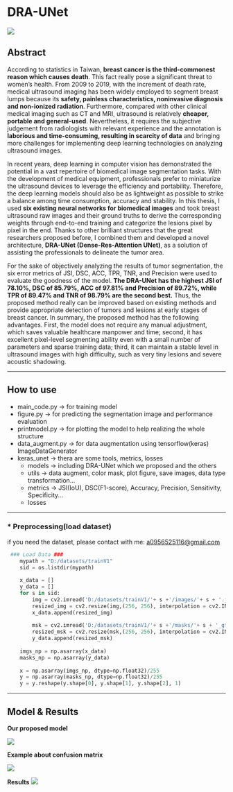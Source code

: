# DRA-UNet

![](https://i.imgur.com/eHxcn39.png)

## Abstract
According to statistics in Taiwan, **breast cancer is the third-commonest reason which causes death**. This fact really pose a significant threat to women’s health. From 2009 to 2019, with the increment of death rate, medical ultrasound imaging has been widely employed to segment breast lumps because its **safety, painless characteristics, noninvasive diagnosis and non-ionized radiation**. Furthermore, compared with other clinical medical imaging such as CT and MRI, ultrasound is relatively **cheaper, portable and general-used**. Nevertheless, it requires the subjective judgement from radiologists with relevant experience and the annotation is **laborious and time-consuming, resulting in scarcity of data** and bringing more challenges for implementing deep learning technologies on analyzing ultrasound images.   

In recent years, deep learning in computer vision has demonstrated the potential in a vast repertoire of biomedical image segmentation tasks. With the development of medical equipment, professionals prefer to miniaturize the ultrasound devices to leverage the efficiency and portability. Therefore, the deep learning models should also be as lightweight as possible to strike a balance among time consumption, accuracy and stability. In this thesis, I used **six existing neural networks for biomedical images** and took breast ultrasound raw images and their ground truths to derive the corresponding weights through end-to-end training and categorize the lesions pixel by pixel in the end. Thanks to other brilliant structures that the great researchers proposed before, I combined them and developed a novel architecture, **DRA-UNet (Dense-Res-Attention UNet)**, as a solution of assisting the professionals to delineate the tumor area.    

For the sake of objectively analyzing the results of tumor segmentation, the six error metrics of JSI, DSC, ACC, TPR, TNR, and Precision were used to evaluate the goodness of the model. **The DRA-UNet has the highest JSI of 78.10%, DSC of 85.79%, ACC of 97.81% and Precision of 89.72%, while TPR of 89.47% and TNR of 98.79% are the second best.** Thus, the proposed method really can be improved based on existing methods and provide appropriate detection of tumors and lesions at early stages of breast cancer. In summary, the proposed method has the following advantages. First, the model does not require any manual adjustment, which saves valuable healthcare manpower and time; second, it has excellent pixel-level segmenting ability even with a small number of parameters and sparse training data; third, it can maintain a stable level in ultrasound images with high difficulty, such as very tiny lesions and severe acoustic shadowing.    

---

## How to use
* main_code.py -> for training model
* figure.py -> for predicting the segmentation image and performance evaluation
* printmodel.py -> for plotting the model to help realizing the whole structure
* data_augment.py -> for data augmentation using tensorflow(keras) ImageDataGenerator
* keras_unet -> thera are some tools, metrics, losses
    - models -> including DRA-UNet which we proposed and the others
    - utils -> data augment, color mask, plot figure, save images, data type transformation...
    - metrics -> JSI(IoU), DSC(F1-score), Accuracy, Precision, Sensitivity, Specificity...
    - losses


---

### * Preprocessing(load dataset) 
if you need the dataset, please contact with me: a0956525116@gmail.com
```py
 ### Load Data ###
    mypath = "D:/datasets/trainV1"
    sid = os.listdir(mypath)
    
    x_data = []
    y_data = []
    for s in sid:
        img = cv2.imread('D:/datasets/trainV1/'+ s +'/images/'+ s + '.jpg', cv2.IMREAD_COLOR)
        resized_img = cv2.resize(img,(256, 256), interpolation = cv2.INTER_CUBIC)
        x_data.append(resized_img)
    
        msk = cv2.imread('D:/datasets/trainV1/'+ s +'/masks/'+ s + '_gt.jpg', cv2.IMREAD_GRAYSCALE)
        resized_msk = cv2.resize(msk,(256, 256), interpolation = cv2.INTER_CUBIC)
        y_data.append(resized_msk)
        
    imgs_np = np.asarray(x_data)
    masks_np = np.asarray(y_data)
    
    x = np.asarray(imgs_np, dtype=np.float32)/255
    y = np.asarray(masks_np, dtype=np.float32)/255 
    y = y.reshape(y.shape[0], y.shape[1], y.shape[2], 1)
```

---

## Model & Results
**Our proposed model**

![](https://i.imgur.com/QUd0F8T.png)

**Example about confusion matrix**

![](https://i.imgur.com/sAlZu98.png)

**Results**
![](https://i.imgur.com/Is5Efsu.png)
